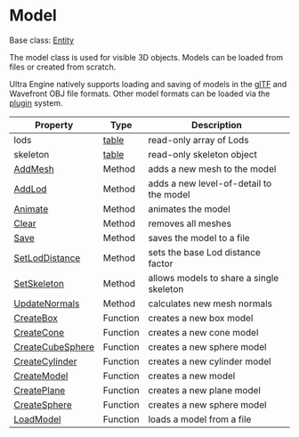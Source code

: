 # Model

Base class: [Entity](Entity.md)

The model class is used for visible 3D objects. Models can be loaded from files or created from scratch.

Ultra Engine natively supports loading and saving of models in the [glTF](https://www.khronos.org/gltf/) and Wavefront OBJ file formats. Other model formats can be loaded via the [plugin](Plugin.md) system.

| Property | Type | Description |
|---|---|---|
| lods | [table](https://www.lua.org/manual/5.4/manual.html#6.6) | read-only array of Lods |
| skeleton | [table](https://www.lua.org/manual/5.4/manual.html#6.6) | read-only skeleton object |
| [AddMesh](#model_addmesh) | Method | adds a new mesh to the model |
| [AddLod](#model_addlod) | Method | adds a new level-of-detail to the model |
| [Animate](#model_animate) | Method | animates the model |
| [Clear](#model_clear) | Method | removes all meshes |
| [Save](#model_save) | Method | saves the model to a file |
| [SetLodDistance](#model_setloddistance) | Method | sets the base Lod distance factor |
| [SetSkeleton](#model_setskeleton) | Method | allows models to share a single skeleton |
| [UpdateNormals](#model_updatenormals) | Method | calculates new mesh normals |
| [CreateBox](#createbox) | Function | creates a new box model |
| [CreateCone](#createcone) | Function | creates a new cone model |
| [CreateCubeSphere](#createcubesphere) | Function | creates a new sphere model |
| [CreateCylinder](#createcylinder) | Function | creates a new cylinder model |
| [CreateModel](#createmodel) | Function | creates a new model |
| [CreatePlane](#createplane) | Function | creates a new plane model |
| [CreateSphere](#createsphere) | Function | creates a new sphere model |
| [LoadModel](#loadmodel) | Function | loads a model from a file |
